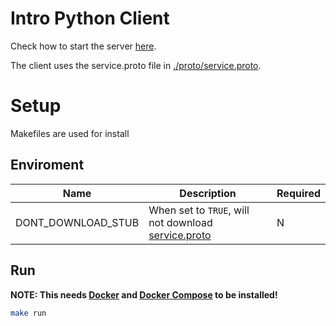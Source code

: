 # Intro Python Client

Check how to start the server [here](https://github.com/Sharpz7/introducing#docker).

The client uses the service.proto file in [./proto/service.proto](https://github.com/Sharpz7/introducing/blob/main/proto/service.proto).

# Setup

Makefiles are used for install

## Enviroment
| Name               | Description                                                     | Required |
|--------------------|-----------------------------------------------------------------|----------|
| DONT_DOWNLOAD_STUB | When set to `TRUE`, will not download [service.proto](https://github.com/Sharpz7/introducing/blob/main/proto/service.proto)         | N        |

## Run

**NOTE: This needs [Docker](https://docs.docker.com/get-docker/) and [Docker Compose](https://docs.docker.com/compose/install/) to be installed!**

```bash
make run
```
